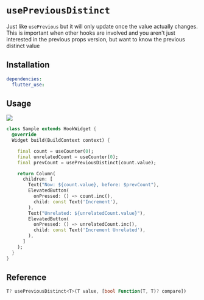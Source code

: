 # `usePreviousDistinct`

Just like `usePrevious` but it will only update once the value actually changes. This is important when other hooks are involved and you aren't just interested in the previous props version, but want to know the previous distinct value

## Installation

```yaml
dependencies:
  flutter_use: 
```

## Usage

[![](https://img.shields.io/badge/demo-%20%20%20%F0%9F%9A%80-green.svg)](https://dartpad.dev/?id=86e0e29f8198095dbd0d68a736c671bb&null_safety=true)

```dart
class Sample extends HookWidget {
  @override
  Widget build(BuildContext context) {

    final count = useCounter(0);
    final unrelatedCount = useCounter(0);
    final prevCount = usePreviousDistinct(count.value);

    return Column(
      children: [
        Text("Now: ${count.value}, before: $prevCount"),
        ElevatedButton(
          onPressed: () => count.inc(),
          child: const Text('Increment'),
        ),
        Text("Unrelated: ${unrelatedCount.value}"),
        ElevatedButton(
          onPressed: () => unrelatedCount.inc(),
          child: const Text('Increment Unrelated'),
        ),
      ]
    );
  }
}
```

## Reference
```dart
T? usePreviousDistinct<T>(T value, [bool Function(T, T)? compare])
```
